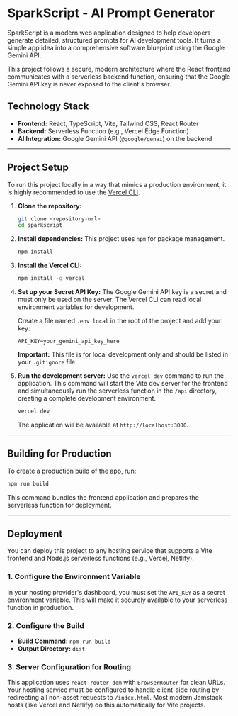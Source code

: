 # SparkScript - AI Prompt Generator

SparkScript is a modern web application designed to help developers generate detailed, structured prompts for AI development tools. It turns a simple app idea into a comprehensive software blueprint using the Google Gemini API.

This project follows a secure, modern architecture where the React frontend communicates with a serverless backend function, ensuring that the Google Gemini API key is never exposed to the client's browser.

## Technology Stack

- **Frontend:** React, TypeScript, Vite, Tailwind CSS, React Router
- **Backend:** Serverless Function (e.g., Vercel Edge Function)
- **AI Integration:** Google Gemini API (`@google/genai`) on the backend

---

## Project Setup

To run this project locally in a way that mimics a production environment, it is highly recommended to use the [Vercel CLI](https://vercel.com/docs/cli).

1.  **Clone the repository:**
    ```bash
    git clone <repository-url>
    cd sparkscript
    ```

2.  **Install dependencies:**
    This project uses `npm` for package management.
    ```bash
    npm install
    ```

3.  **Install the Vercel CLI:**
    ```bash
    npm install -g vercel
    ```

4.  **Set up your Secret API Key:**
    The Google Gemini API key is a secret and must only be used on the server. The Vercel CLI can read local environment variables for development.
    
    Create a file named `.env.local` in the root of the project and add your key:
    ```
    API_KEY=your_gemini_api_key_here
    ```
    **Important:** This file is for local development only and should be listed in your `.gitignore` file.

5.  **Run the development server:**
    Use the `vercel dev` command to run the application. This command will start the Vite dev server for the frontend and simultaneously run the serverless function in the `/api` directory, creating a complete development environment.
    ```bash
    vercel dev
    ```
    The application will be available at `http://localhost:3000`.

---

## Building for Production

To create a production build of the app, run:
```bash
npm run build
```
This command bundles the frontend application and prepares the serverless function for deployment.

---

## Deployment

You can deploy this project to any hosting service that supports a Vite frontend and Node.js serverless functions (e.g., Vercel, Netlify).

### 1. Configure the Environment Variable
In your hosting provider's dashboard, you must set the `API_KEY` as a secret environment variable. This will make it securely available to your serverless function in production.

### 2. Configure the Build
- **Build Command:** `npm run build`
- **Output Directory:** `dist`

### 3. Server Configuration for Routing
This application uses `react-router-dom` with `BrowserRouter` for clean URLs. Your hosting service must be configured to handle client-side routing by redirecting all non-asset requests to `/index.html`. Most modern Jamstack hosts (like Vercel and Netlify) do this automatically for Vite projects.
